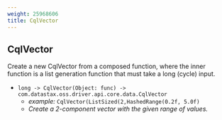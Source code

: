 ```yaml
---
weight: 25968606
title: CqlVector
---
```

## CqlVector

Create a new CqlVector from a composed function, where the inner function is a list generation function that must take a long (cycle) input.

- `long -> CqlVector(Object: func) -> com.datastax.oss.driver.api.core.data.CqlVector`
  - *example:* `CqlVector(ListSized(2,HashedRange(0.2f, 5.0f)`
  - *Create a 2-component vector with the given range of values.*

